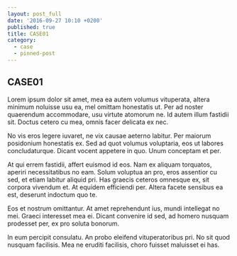 ```yaml
---
layout: post_full
date: '2016-09-27 10:10 +0200'
published: true
title: CASE01
category:
  - case
  - pinned-post
---
```

## CASE01

Lorem ipsum dolor sit amet, mea ea autem volumus vituperata, altera minimum noluisse usu ea, mel omittam honestatis ut. Per ad noster quaerendum accommodare, usu virtute atomorum ne. Id autem illum fastidii sit. Doctus cetero cu mea, omnis facer delicata ex nec.

No vis eros legere iuvaret, ne vix causae aeterno labitur. Per maiorum posidonium honestatis ex. Sed ad quot volumus voluptaria, eos ut labores concludaturque. Dicant vocent appetere in quo. Unum conceptam et per.

At qui errem fastidii, affert euismod id eos. Nam ex aliquam torquatos, aperiri necessitatibus no eam. Solum voluptua an pro, eros assentior cu sed, et etiam labitur aliquid pri. Has graecis ceteros omnesque ex, sit corpora vivendum et. At equidem efficiendi per. Altera facete sensibus ea est, deserunt indoctum quo te.

Eos et nostrum omittantur. At amet reprehendunt ius, mundi intellegat no mei. Graeci interesset mea ei. Dicant convenire id sed, ad homero nusquam prodesset per, ex pro soluta bonorum.

In eum percipit consulatu. An probo eleifend vituperatoribus pri. No sit quod nusquam facilisis. Mea ne eruditi facilisis, choro fuisset maluisset ei has.
